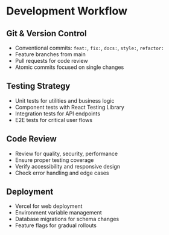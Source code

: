 # Development Workflow

## Git & Version Control

- Conventional commits: `feat:`, `fix:`, `docs:`, `style:`, `refactor:`
- Feature branches from main
- Pull requests for code review
- Atomic commits focused on single changes

## Testing Strategy

- Unit tests for utilities and business logic
- Component tests with React Testing Library
- Integration tests for API endpoints
- E2E tests for critical user flows

## Code Review

- Review for quality, security, performance
- Ensure proper testing coverage
- Verify accessibility and responsive design
- Check error handling and edge cases

## Deployment

- Vercel for web deployment
- Environment variable management
- Database migrations for schema changes
- Feature flags for gradual rollouts
